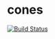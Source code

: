 # cones

[![Build Status](https://travis-ci.org/fairbrot/cones.jl.svg?branch=master)](https://travis-ci.org/fairbrot/cones.jl)
